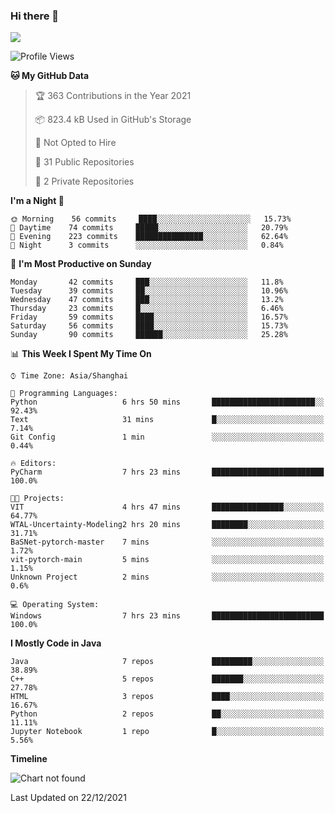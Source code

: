 ### Hi there 👋

<!--
**zhou-ning/zhou-ning** is a ✨ _special_ ✨ repository because its `README.md` (this file) appears on your GitHub profile.

Here are some ideas to get you started:

- 🔭 I’m currently working on ...
- 🌱 I’m currently learning ...
- 👯 I’m looking to collaborate on ...
- 🤔 I’m looking for help with ...
- 💬 Ask me about ...
- 📫 How to reach me: ...
- 😄 Pronouns: ...
- ⚡ Fun fact: ...
-->
![](https://github-readme-stats.vercel.app/api?username=zhou-ning)

<!--START_SECTION:waka-->
![Profile Views](http://img.shields.io/badge/Profile%20Views-0-blue)

**🐱 My GitHub Data** 

> 🏆 363 Contributions in the Year 2021
 > 
> 📦 823.4 kB Used in GitHub's Storage 
 > 
> 🚫 Not Opted to Hire
 > 
> 📜 31 Public Repositories 
 > 
> 🔑 2 Private Repositories  
 > 
**I'm a Night 🦉** 

```text
🌞 Morning    56 commits     ████░░░░░░░░░░░░░░░░░░░░░   15.73% 
🌆 Daytime    74 commits     █████░░░░░░░░░░░░░░░░░░░░   20.79% 
🌃 Evening    223 commits    ███████████████░░░░░░░░░░   62.64% 
🌙 Night      3 commits      ░░░░░░░░░░░░░░░░░░░░░░░░░   0.84%

```
📅 **I'm Most Productive on Sunday** 

```text
Monday       42 commits     ███░░░░░░░░░░░░░░░░░░░░░░   11.8% 
Tuesday      39 commits     ██░░░░░░░░░░░░░░░░░░░░░░░   10.96% 
Wednesday    47 commits     ███░░░░░░░░░░░░░░░░░░░░░░   13.2% 
Thursday     23 commits     █░░░░░░░░░░░░░░░░░░░░░░░░   6.46% 
Friday       59 commits     ████░░░░░░░░░░░░░░░░░░░░░   16.57% 
Saturday     56 commits     ████░░░░░░░░░░░░░░░░░░░░░   15.73% 
Sunday       90 commits     ██████░░░░░░░░░░░░░░░░░░░   25.28%

```


📊 **This Week I Spent My Time On** 

```text
⌚︎ Time Zone: Asia/Shanghai

💬 Programming Languages: 
Python                   6 hrs 50 mins       ███████████████████████░░   92.43% 
Text                     31 mins             █░░░░░░░░░░░░░░░░░░░░░░░░   7.14% 
Git Config               1 min               ░░░░░░░░░░░░░░░░░░░░░░░░░   0.44%

🔥 Editors: 
PyCharm                  7 hrs 23 mins       █████████████████████████   100.0%

🐱‍💻 Projects: 
VIT                      4 hrs 47 mins       ████████████████░░░░░░░░░   64.77% 
WTAL-Uncertainty-Modeling2 hrs 20 mins       ████████░░░░░░░░░░░░░░░░░   31.71% 
BaSNet-pytorch-master    7 mins              ░░░░░░░░░░░░░░░░░░░░░░░░░   1.72% 
vit-pytorch-main         5 mins              ░░░░░░░░░░░░░░░░░░░░░░░░░   1.15% 
Unknown Project          2 mins              ░░░░░░░░░░░░░░░░░░░░░░░░░   0.6%

💻 Operating System: 
Windows                  7 hrs 23 mins       █████████████████████████   100.0%

```

**I Mostly Code in Java** 

```text
Java                     7 repos             █████████░░░░░░░░░░░░░░░░   38.89% 
C++                      5 repos             ███████░░░░░░░░░░░░░░░░░░   27.78% 
HTML                     3 repos             ████░░░░░░░░░░░░░░░░░░░░░   16.67% 
Python                   2 repos             ██░░░░░░░░░░░░░░░░░░░░░░░   11.11% 
Jupyter Notebook         1 repo              █░░░░░░░░░░░░░░░░░░░░░░░░   5.56%

```


**Timeline**

![Chart not found](https://raw.githubusercontent.com/zhou-ning/zhou-ning/main/charts/bar_graph.png) 


 Last Updated on 22/12/2021
<!--END_SECTION:waka-->
